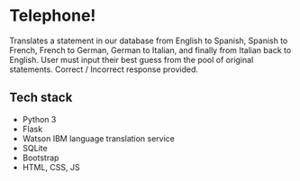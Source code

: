 # Telephone! 
Translates a statement in our database from English to Spanish, Spanish to French, French to German, German to Italian, and finally from Italian back to English. User must input their best guess from the pool of original statements. Correct / Incorrect response provided.

## Tech stack
- Python 3
- Flask
- Watson IBM language translation service
- SQLite
- Bootstrap
- HTML, CSS, JS 

